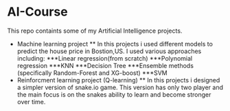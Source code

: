 # AI-Course
This repo containts some of my Artificial Intelligence projects.
* Machine learning project
** In this projects i used different models to predict the house price in Bostion,US. I used various approaches including:
  ***Linear regression(from scratch)
  ***Polynomial regression
  ***KNN
  ***Decision Tree
  ***Ensemble methods (specifically Random-Forest and XG-boost)
  ***SVM
* Reinforcment learning project (Q-learning)
** In this projects i designed a simpler version of snake.io game. This version has only two player and the main focus is on the snakes ability to learn and become stronger over time.
